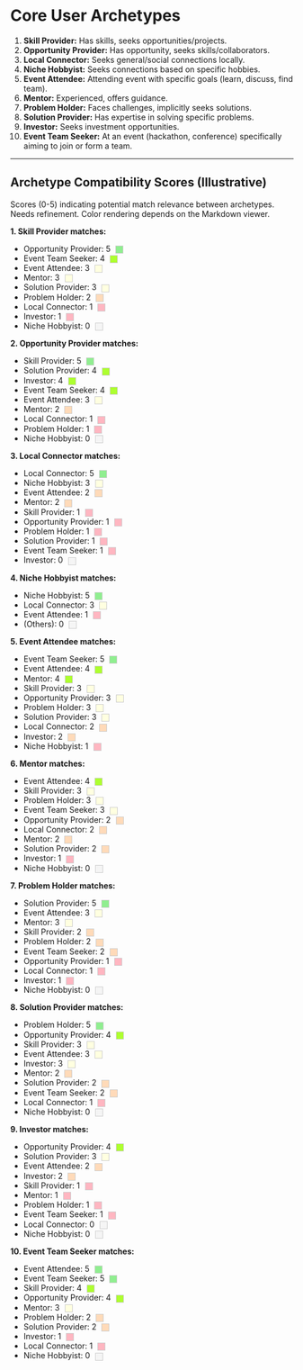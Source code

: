 # Core User Archetypes

1.  **Skill Provider:** Has skills, seeks opportunities/projects.
2.  **Opportunity Provider:** Has opportunity, seeks skills/collaborators.
3.  **Local Connector:** Seeks general/social connections locally.
4.  **Niche Hobbyist:** Seeks connections based on specific hobbies.
5.  **Event Attendee:** Attending event with specific goals (learn, discuss, find team).
6.  **Mentor:** Experienced, offers guidance.
7.  **Problem Holder:** Faces challenges, implicitly seeks solutions.
8.  **Solution Provider:** Has expertise in solving specific problems.
9. **Investor:** Seeks investment opportunities.
10. **Event Team Seeker:** At an event (hackathon, conference) specifically aiming to join or form a team.

---

## Archetype Compatibility Scores (Illustrative)

Scores (0-5) indicating potential match relevance between archetypes. Needs refinement.
Color rendering depends on the Markdown viewer.

**1. Skill Provider matches:**
*   Opportunity Provider: 5 <span style="display: inline-block; width: 12px; height: 12px; background-color: #90EE90; border: 1px solid #ccc; margin-left: 5px; vertical-align: middle;"></span>
*   Event Team Seeker: 4 <span style="display: inline-block; width: 12px; height: 12px; background-color: #ADFF2F; border: 1px solid #ccc; margin-left: 5px; vertical-align: middle;"></span>
*   Event Attendee: 3 <span style="display: inline-block; width: 12px; height: 12px; background-color: #FFFFE0; border: 1px solid #ccc; margin-left: 5px; vertical-align: middle;"></span>
*   Mentor: 3 <span style="display: inline-block; width: 12px; height: 12px; background-color: #FFFFE0; border: 1px solid #ccc; margin-left: 5px; vertical-align: middle;"></span>
*   Solution Provider: 3 <span style="display: inline-block; width: 12px; height: 12px; background-color: #FFFFE0; border: 1px solid #ccc; margin-left: 5px; vertical-align: middle;"></span>
*   Problem Holder: 2 <span style="display: inline-block; width: 12px; height: 12px; background-color: #FFDAB9; border: 1px solid #ccc; margin-left: 5px; vertical-align: middle;"></span>
*   Local Connector: 1 <span style="display: inline-block; width: 12px; height: 12px; background-color: #FFB6C1; border: 1px solid #ccc; margin-left: 5px; vertical-align: middle;"></span>
*   Investor: 1 <span style="display: inline-block; width: 12px; height: 12px; background-color: #FFB6C1; border: 1px solid #ccc; margin-left: 5px; vertical-align: middle;"></span>
*   Niche Hobbyist: 0 <span style="display: inline-block; width: 12px; height: 12px; background-color: #F5F5F5; border: 1px solid #ccc; margin-left: 5px; vertical-align: middle;"></span>

**2. Opportunity Provider matches:**
*   Skill Provider: 5 <span style="display: inline-block; width: 12px; height: 12px; background-color: #90EE90; border: 1px solid #ccc; margin-left: 5px; vertical-align: middle;"></span>
*   Solution Provider: 4 <span style="display: inline-block; width: 12px; height: 12px; background-color: #ADFF2F; border: 1px solid #ccc; margin-left: 5px; vertical-align: middle;"></span>
*   Investor: 4 <span style="display: inline-block; width: 12px; height: 12px; background-color: #ADFF2F; border: 1px solid #ccc; margin-left: 5px; vertical-align: middle;"></span>
*   Event Team Seeker: 4 <span style="display: inline-block; width: 12px; height: 12px; background-color: #ADFF2F; border: 1px solid #ccc; margin-left: 5px; vertical-align: middle;"></span>
*   Event Attendee: 3 <span style="display: inline-block; width: 12px; height: 12px; background-color: #FFFFE0; border: 1px solid #ccc; margin-left: 5px; vertical-align: middle;"></span>
*   Mentor: 2 <span style="display: inline-block; width: 12px; height: 12px; background-color: #FFDAB9; border: 1px solid #ccc; margin-left: 5px; vertical-align: middle;"></span>
*   Local Connector: 1 <span style="display: inline-block; width: 12px; height: 12px; background-color: #FFB6C1; border: 1px solid #ccc; margin-left: 5px; vertical-align: middle;"></span>
*   Problem Holder: 1 <span style="display: inline-block; width: 12px; height: 12px; background-color: #FFB6C1; border: 1px solid #ccc; margin-left: 5px; vertical-align: middle;"></span>
*   Niche Hobbyist: 0 <span style="display: inline-block; width: 12px; height: 12px; background-color: #F5F5F5; border: 1px solid #ccc; margin-left: 5px; vertical-align: middle;"></span>

**3. Local Connector matches:**
*   Local Connector: 5 <span style="display: inline-block; width: 12px; height: 12px; background-color: #90EE90; border: 1px solid #ccc; margin-left: 5px; vertical-align: middle;"></span>
*   Niche Hobbyist: 3 <span style="display: inline-block; width: 12px; height: 12px; background-color: #FFFFE0; border: 1px solid #ccc; margin-left: 5px; vertical-align: middle;"></span>
*   Event Attendee: 2 <span style="display: inline-block; width: 12px; height: 12px; background-color: #FFDAB9; border: 1px solid #ccc; margin-left: 5px; vertical-align: middle;"></span>
*   Mentor: 2 <span style="display: inline-block; width: 12px; height: 12px; background-color: #FFDAB9; border: 1px solid #ccc; margin-left: 5px; vertical-align: middle;"></span>
*   Skill Provider: 1 <span style="display: inline-block; width: 12px; height: 12px; background-color: #FFB6C1; border: 1px solid #ccc; margin-left: 5px; vertical-align: middle;"></span>
*   Opportunity Provider: 1 <span style="display: inline-block; width: 12px; height: 12px; background-color: #FFB6C1; border: 1px solid #ccc; margin-left: 5px; vertical-align: middle;"></span>
*   Problem Holder: 1 <span style="display: inline-block; width: 12px; height: 12px; background-color: #FFB6C1; border: 1px solid #ccc; margin-left: 5px; vertical-align: middle;"></span>
*   Solution Provider: 1 <span style="display: inline-block; width: 12px; height: 12px; background-color: #FFB6C1; border: 1px solid #ccc; margin-left: 5px; vertical-align: middle;"></span>
*   Event Team Seeker: 1 <span style="display: inline-block; width: 12px; height: 12px; background-color: #FFB6C1; border: 1px solid #ccc; margin-left: 5px; vertical-align: middle;"></span>
*   Investor: 0 <span style="display: inline-block; width: 12px; height: 12px; background-color: #F5F5F5; border: 1px solid #ccc; margin-left: 5px; vertical-align: middle;"></span>

**4. Niche Hobbyist matches:**
*   Niche Hobbyist: 5 <span style="display: inline-block; width: 12px; height: 12px; background-color: #90EE90; border: 1px solid #ccc; margin-left: 5px; vertical-align: middle;"></span>
*   Local Connector: 3 <span style="display: inline-block; width: 12px; height: 12px; background-color: #FFFFE0; border: 1px solid #ccc; margin-left: 5px; vertical-align: middle;"></span>
*   Event Attendee: 1 <span style="display: inline-block; width: 12px; height: 12px; background-color: #FFB6C1; border: 1px solid #ccc; margin-left: 5px; vertical-align: middle;"></span>
*   (Others): 0 <span style="display: inline-block; width: 12px; height: 12px; background-color: #F5F5F5; border: 1px solid #ccc; margin-left: 5px; vertical-align: middle;"></span>

**5. Event Attendee matches:**
*   Event Team Seeker: 5 <span style="display: inline-block; width: 12px; height: 12px; background-color: #90EE90; border: 1px solid #ccc; margin-left: 5px; vertical-align: middle;"></span>
*   Event Attendee: 4 <span style="display: inline-block; width: 12px; height: 12px; background-color: #ADFF2F; border: 1px solid #ccc; margin-left: 5px; vertical-align: middle;"></span>
*   Mentor: 4 <span style="display: inline-block; width: 12px; height: 12px; background-color: #ADFF2F; border: 1px solid #ccc; margin-left: 5px; vertical-align: middle;"></span>
*   Skill Provider: 3 <span style="display: inline-block; width: 12px; height: 12px; background-color: #FFFFE0; border: 1px solid #ccc; margin-left: 5px; vertical-align: middle;"></span>
*   Opportunity Provider: 3 <span style="display: inline-block; width: 12px; height: 12px; background-color: #FFFFE0; border: 1px solid #ccc; margin-left: 5px; vertical-align: middle;"></span>
*   Problem Holder: 3 <span style="display: inline-block; width: 12px; height: 12px; background-color: #FFFFE0; border: 1px solid #ccc; margin-left: 5px; vertical-align: middle;"></span>
*   Solution Provider: 3 <span style="display: inline-block; width: 12px; height: 12px; background-color: #FFFFE0; border: 1px solid #ccc; margin-left: 5px; vertical-align: middle;"></span>
*   Local Connector: 2 <span style="display: inline-block; width: 12px; height: 12px; background-color: #FFDAB9; border: 1px solid #ccc; margin-left: 5px; vertical-align: middle;"></span>
*   Investor: 2 <span style="display: inline-block; width: 12px; height: 12px; background-color: #FFDAB9; border: 1px solid #ccc; margin-left: 5px; vertical-align: middle;"></span>
*   Niche Hobbyist: 1 <span style="display: inline-block; width: 12px; height: 12px; background-color: #FFB6C1; border: 1px solid #ccc; margin-left: 5px; vertical-align: middle;"></span>

**6. Mentor matches:**
*   Event Attendee: 4 <span style="display: inline-block; width: 12px; height: 12px; background-color: #ADFF2F; border: 1px solid #ccc; margin-left: 5px; vertical-align: middle;"></span>
*   Skill Provider: 3 <span style="display: inline-block; width: 12px; height: 12px; background-color: #FFFFE0; border: 1px solid #ccc; margin-left: 5px; vertical-align: middle;"></span>
*   Problem Holder: 3 <span style="display: inline-block; width: 12px; height: 12px; background-color: #FFFFE0; border: 1px solid #ccc; margin-left: 5px; vertical-align: middle;"></span>
*   Event Team Seeker: 3 <span style="display: inline-block; width: 12px; height: 12px; background-color: #FFFFE0; border: 1px solid #ccc; margin-left: 5px; vertical-align: middle;"></span>
*   Opportunity Provider: 2 <span style="display: inline-block; width: 12px; height: 12px; background-color: #FFDAB9; border: 1px solid #ccc; margin-left: 5px; vertical-align: middle;"></span>
*   Local Connector: 2 <span style="display: inline-block; width: 12px; height: 12px; background-color: #FFDAB9; border: 1px solid #ccc; margin-left: 5px; vertical-align: middle;"></span>
*   Mentor: 2 <span style="display: inline-block; width: 12px; height: 12px; background-color: #FFDAB9; border: 1px solid #ccc; margin-left: 5px; vertical-align: middle;"></span>
*   Solution Provider: 2 <span style="display: inline-block; width: 12px; height: 12px; background-color: #FFDAB9; border: 1px solid #ccc; margin-left: 5px; vertical-align: middle;"></span>
*   Investor: 1 <span style="display: inline-block; width: 12px; height: 12px; background-color: #FFB6C1; border: 1px solid #ccc; margin-left: 5px; vertical-align: middle;"></span>
*   Niche Hobbyist: 0 <span style="display: inline-block; width: 12px; height: 12px; background-color: #F5F5F5; border: 1px solid #ccc; margin-left: 5px; vertical-align: middle;"></span>

**7. Problem Holder matches:**
*   Solution Provider: 5 <span style="display: inline-block; width: 12px; height: 12px; background-color: #90EE90; border: 1px solid #ccc; margin-left: 5px; vertical-align: middle;"></span>
*   Event Attendee: 3 <span style="display: inline-block; width: 12px; height: 12px; background-color: #FFFFE0; border: 1px solid #ccc; margin-left: 5px; vertical-align: middle;"></span>
*   Mentor: 3 <span style="display: inline-block; width: 12px; height: 12px; background-color: #FFFFE0; border: 1px solid #ccc; margin-left: 5px; vertical-align: middle;"></span>
*   Skill Provider: 2 <span style="display: inline-block; width: 12px; height: 12px; background-color: #FFDAB9; border: 1px solid #ccc; margin-left: 5px; vertical-align: middle;"></span>
*   Problem Holder: 2 <span style="display: inline-block; width: 12px; height: 12px; background-color: #FFDAB9; border: 1px solid #ccc; margin-left: 5px; vertical-align: middle;"></span>
*   Event Team Seeker: 2 <span style="display: inline-block; width: 12px; height: 12px; background-color: #FFDAB9; border: 1px solid #ccc; margin-left: 5px; vertical-align: middle;"></span>
*   Opportunity Provider: 1 <span style="display: inline-block; width: 12px; height: 12px; background-color: #FFB6C1; border: 1px solid #ccc; margin-left: 5px; vertical-align: middle;"></span>
*   Local Connector: 1 <span style="display: inline-block; width: 12px; height: 12px; background-color: #FFB6C1; border: 1px solid #ccc; margin-left: 5px; vertical-align: middle;"></span>
*   Investor: 1 <span style="display: inline-block; width: 12px; height: 12px; background-color: #FFB6C1; border: 1px solid #ccc; margin-left: 5px; vertical-align: middle;"></span>
*   Niche Hobbyist: 0 <span style="display: inline-block; width: 12px; height: 12px; background-color: #F5F5F5; border: 1px solid #ccc; margin-left: 5px; vertical-align: middle;"></span>

**8. Solution Provider matches:**
*   Problem Holder: 5 <span style="display: inline-block; width: 12px; height: 12px; background-color: #90EE90; border: 1px solid #ccc; margin-left: 5px; vertical-align: middle;"></span>
*   Opportunity Provider: 4 <span style="display: inline-block; width: 12px; height: 12px; background-color: #ADFF2F; border: 1px solid #ccc; margin-left: 5px; vertical-align: middle;"></span>
*   Skill Provider: 3 <span style="display: inline-block; width: 12px; height: 12px; background-color: #FFFFE0; border: 1px solid #ccc; margin-left: 5px; vertical-align: middle;"></span>
*   Event Attendee: 3 <span style="display: inline-block; width: 12px; height: 12px; background-color: #FFFFE0; border: 1px solid #ccc; margin-left: 5px; vertical-align: middle;"></span>
*   Investor: 3 <span style="display: inline-block; width: 12px; height: 12px; background-color: #FFFFE0; border: 1px solid #ccc; margin-left: 5px; vertical-align: middle;"></span>
*   Mentor: 2 <span style="display: inline-block; width: 12px; height: 12px; background-color: #FFDAB9; border: 1px solid #ccc; margin-left: 5px; vertical-align: middle;"></span>
*   Solution Provider: 2 <span style="display: inline-block; width: 12px; height: 12px; background-color: #FFDAB9; border: 1px solid #ccc; margin-left: 5px; vertical-align: middle;"></span>
*   Event Team Seeker: 2 <span style="display: inline-block; width: 12px; height: 12px; background-color: #FFDAB9; border: 1px solid #ccc; margin-left: 5px; vertical-align: middle;"></span>
*   Local Connector: 1 <span style="display: inline-block; width: 12px; height: 12px; background-color: #FFB6C1; border: 1px solid #ccc; margin-left: 5px; vertical-align: middle;"></span>
*   Niche Hobbyist: 0 <span style="display: inline-block; width: 12px; height: 12px; background-color: #F5F5F5; border: 1px solid #ccc; margin-left: 5px; vertical-align: middle;"></span>

**9. Investor matches:**
*   Opportunity Provider: 4 <span style="display: inline-block; width: 12px; height: 12px; background-color: #ADFF2F; border: 1px solid #ccc; margin-left: 5px; vertical-align: middle;"></span>
*   Solution Provider: 3 <span style="display: inline-block; width: 12px; height: 12px; background-color: #FFFFE0; border: 1px solid #ccc; margin-left: 5px; vertical-align: middle;"></span>
*   Event Attendee: 2 <span style="display: inline-block; width: 12px; height: 12px; background-color: #FFDAB9; border: 1px solid #ccc; margin-left: 5px; vertical-align: middle;"></span>
*   Investor: 2 <span style="display: inline-block; width: 12px; height: 12px; background-color: #FFDAB9; border: 1px solid #ccc; margin-left: 5px; vertical-align: middle;"></span>
*   Skill Provider: 1 <span style="display: inline-block; width: 12px; height: 12px; background-color: #FFB6C1; border: 1px solid #ccc; margin-left: 5px; vertical-align: middle;"></span>
*   Mentor: 1 <span style="display: inline-block; width: 12px; height: 12px; background-color: #FFB6C1; border: 1px solid #ccc; margin-left: 5px; vertical-align: middle;"></span>
*   Problem Holder: 1 <span style="display: inline-block; width: 12px; height: 12px; background-color: #FFB6C1; border: 1px solid #ccc; margin-left: 5px; vertical-align: middle;"></span>
*   Event Team Seeker: 1 <span style="display: inline-block; width: 12px; height: 12px; background-color: #FFB6C1; border: 1px solid #ccc; margin-left: 5px; vertical-align: middle;"></span>
*   Local Connector: 0 <span style="display: inline-block; width: 12px; height: 12px; background-color: #F5F5F5; border: 1px solid #ccc; margin-left: 5px; vertical-align: middle;"></span>
*   Niche Hobbyist: 0 <span style="display: inline-block; width: 12px; height: 12px; background-color: #F5F5F5; border: 1px solid #ccc; margin-left: 5px; vertical-align: middle;"></span>

**10. Event Team Seeker matches:**
*   Event Attendee: 5 <span style="display: inline-block; width: 12px; height: 12px; background-color: #90EE90; border: 1px solid #ccc; margin-left: 5px; vertical-align: middle;"></span>
*   Event Team Seeker: 5 <span style="display: inline-block; width: 12px; height: 12px; background-color: #90EE90; border: 1px solid #ccc; margin-left: 5px; vertical-align: middle;"></span>
*   Skill Provider: 4 <span style="display: inline-block; width: 12px; height: 12px; background-color: #ADFF2F; border: 1px solid #ccc; margin-left: 5px; vertical-align: middle;"></span>
*   Opportunity Provider: 4 <span style="display: inline-block; width: 12px; height: 12px; background-color: #ADFF2F; border: 1px solid #ccc; margin-left: 5px; vertical-align: middle;"></span>
*   Mentor: 3 <span style="display: inline-block; width: 12px; height: 12px; background-color: #FFFFE0; border: 1px solid #ccc; margin-left: 5px; vertical-align: middle;"></span>
*   Problem Holder: 2 <span style="display: inline-block; width: 12px; height: 12px; background-color: #FFDAB9; border: 1px solid #ccc; margin-left: 5px; vertical-align: middle;"></span>
*   Solution Provider: 2 <span style="display: inline-block; width: 12px; height: 12px; background-color: #FFDAB9; border: 1px solid #ccc; margin-left: 5px; vertical-align: middle;"></span>
*   Investor: 1 <span style="display: inline-block; width: 12px; height: 12px; background-color: #FFB6C1; border: 1px solid #ccc; margin-left: 5px; vertical-align: middle;"></span>
*   Local Connector: 1 <span style="display: inline-block; width: 12px; height: 12px; background-color: #FFB6C1; border: 1px solid #ccc; margin-left: 5px; vertical-align: middle;"></span>
*   Niche Hobbyist: 0 <span style="display: inline-block; width: 12px; height: 12px; background-color: #F5F5F5; border: 1px solid #ccc; margin-left: 5px; vertical-align: middle;"></span>